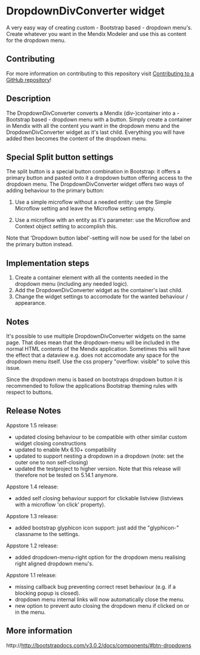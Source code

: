 # DropdownDivConverter widget

A very easy way of creating custom - Bootstrap based - dropdown menu's. Create whatever you want in the Mendix Modeler and use this as content for the dropdown menu.

## Contributing

For more information on contributing to this repository visit [Contributing to a GitHub repository](https://world.mendix.com/display/howto50/Contributing+to+a+GitHub+repository)!

## Description

The DropdownDivConverter converts a Mendix (div-)container into a - Bootstrap based - dropdown menu with a button. Simply create a container in Mendix with all the content you want in the dropdown menu and the DropdownDivConverter widget as it's last child. Everything you will have added then becomes the content of the dropdown menu.

## Special Split button settings

The split button is a special button combination in Bootstrap: it offers a primary button and pasted onto it a dropdown button offering access to the dropdown menu.
The DropdownDivConverter widget offers two ways of adding behaviour to the primary button:

1. Use a simple microflow without a needed entity: use the Simple Microflow setting and leave the Microflow setting empty.

2. Use a microflow with an entity as it's parameter: use the Microflow and Context object setting to accomplish this.


Note that 'Dropdown button label'-setting will now be used for the label on the primary button instead.

## Implementation steps

1. Create a container element with all the contents needed in the dropdown menu (including any needed logic).
2. Add the DropdownDivConverter widget as the container's last child.
3. Change the widget settings to accomodate for the wanted behaviour / appearance.

## Notes
It's possible to use multiple DropdownDivConverter widgets on the same page. That does mean that the dropdown-menu will be included in the normal HTML contents of the Mendix application. Sometimes this will have the effect that a dataview e.g. does not accomodate any space for the dropdown menu itself. Use the css propery "overflow: visible" to solve this issue.

Since the dropdown menu is based on bootstraps dropdown button it is recommended to follow the applications Bootstrap theming rules with respect to buttons.

## Release Notes
Appstore 1.5 release:
- updated closing behaviour to be compatible with other similar custom widget closing constructions
- updated to enable Mx 6.10+ compatibility
- updated to support nesting a dropdown in a dropdown (note: set the outer one to non self-closing)
- updated the testproject to higher version. Note that this release will therefore not be tested on 5.14.1 anymore.

Appstore 1.4 release:
- added self closing behaviour support for clickable listview (listviews with a microflow 'on click' property).

Appstore 1.3 release:
- added bootstrap glyphicon icon support: just add the "glyphicon-" classname to the settings.

Appstore 1.2 release:
- added dropdown-menu-right option for the dropdown menu realising right aligned dropdown menu's.

Appstore 1.1 release:
- missing callback bug preventing correct reset behaviour (e.g. if a blocking popup is closed).
- dropdown menu internal links will now automatically close the menu.
- new option to prevent auto closing the dropdown menu if clicked on or in the menu.

## More information
http://http://bootstrapdocs.com/v3.0.2/docs/components/#btn-dropdowns
